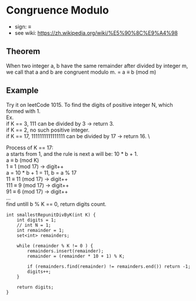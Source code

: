 # Congruence Modulo

- sign: ≡
- see wiki: https://zh.wikipedia.org/wiki/%E5%90%8C%E9%A4%98

## Theorem
When two integer a, b have the same remainder after divided by integer m, we call that a and b are congruent modulo m.
= a ≡ b (mod m)

## Example
Try it on leetCode 1015. To find the digits of positive integer N, which formed with 1. \
Ex. \
    if K == 3, 111 can be divided by 3 -> return 3. \
    if K == 2, no such positive integer. \
    if K == 17, 1111111111111111 can be divided by 17 -> return 16. \

Process of K == 17: \
a starts from 1, and the rule is next a will be: 10 * b + 1. \
a ≡ b (mod K) \
1 ≡ 1 (mod 17)                      → digit++ \
a = 10 * b + 1 = 11, b = a % 17 \
11 ≡ 11 (mod 17)                    → digit++ \
111 ≡ 9 (mod 17)                    → digit++ \
91 ≡ 6 (mod 17)                     → digit++ \
... \
find untill b % K == 0, return digits count.

```
int smallestRepunitDivByK(int K) {      
    int digits = 1;
    // int N = 1;
    int remainder = 1;
    set<int> remainders;
    
    while (remainder % K != 0 ) {
        remainders.insert(remainder);
        remainder = (remainder * 10 + 1) % K;
        
        if (remainders.find(remainder) != remainders.end()) return -1;
        digits++;
    }
    
    return digits;
}
```
